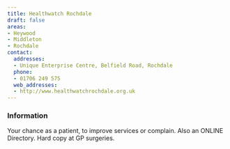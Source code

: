 ```yaml
---
title: Healthwatch Rochdale
draft: false
areas:
- Heywood
- Middleton
- Rochdale
contact:
  addresses:
  - Unique Enterprise Centre, Belfield Road, Rochdale
  phone:
  - 01706 249 575
  web_addresses:
  - http://www.healthwatchrochdale.org.uk
---
```


### Information
Your chance as a patient, to improve services or complain. Also an ONLINE Directory. Hard copy at GP surgeries.

